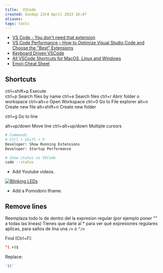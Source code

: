```yaml
---
title:  VSCode
created: Sunday 23rd April 2023 16:47
aliases: 
tags: tools
---
```


- [VS Code - You don't need that extension](https://www.roboleary.net/vscode/2020/08/05/dont-need-extensions.html)
- [VS Code Performance – How to Optimize Visual Studio Code and Choose the "Best" Extensions](https://www.freecodecamp.org/news/optimize-vscode-performance-best-extensions/)
- [Keyboard Driven VSCode](https://dev.to/waylonwalker/keyboard-driven-vscode-n0a)
- [All VSCode Shortcuts for MacOS, Linux and Windows](https://vscode-shortcuts.com/)
- [Emoji Cheat Sheet](https://www.webfx.com/tools/emoji-cheat-sheet/)

## Shortcuts

ctrl+shift+p    Execute         
ctrl+p      Search files by name
ctrl+e      Search files
ctrl+r      Abrir folder o workspace
ctrl+alt+o  Open Workspace
ctrl+0      Go to File explorer
alt+n       Create new file
alt+shift+n Create new folder

ctrl+g      Go to line

alt+up/down Move line
ctrl+alt+up/down    Multiple cursors

```bash
# Commands
# Ctrl + Shift + P 
Developer: Show Running Extensions
Developer: Startup Performance

# Show status os VSCode
code --status
```

- Add Youtube videos.

[![Blinking LEDs](http://img.youtube.com/vi/XAMVzS13HY0/0.jpg)](http://www.youtube.com/watch?v=XAMVzS13HY0 "Blinking LEDs")

- Add a Pomodoro Iframe.
    <!-- <iframe width="560" height="700" src="https://pomofocus.io/"></iframe> -->

## Remove lines

Reemplaza todo lo de dentro del la expresion regular (por ejemplo poner "" a todas las lineas)
Tienes que darle al * para ver qué expresiones regulares aplicas, para saltos de lína una `/n` o `^/n`


Find (Ctrl+F):

```bash
^(.+)$
```

Replace:

```bash
'$1'
```
